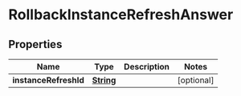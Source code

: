 

# RollbackInstanceRefreshAnswer


## Properties

| Name | Type | Description | Notes |
|------------ | ------------- | ------------- | -------------|
|**instanceRefreshId** | [**String**](String.md) |  |  [optional] |




